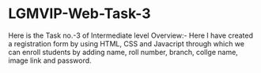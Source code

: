 # LGMVIP-Web-Task-3
Here is the Task no.-3 of Intermediate level
Overview:- Here I have created a registration form by using HTML, CSS and Javacript through which we can enroll students by adding name, roll number, branch, collge name, image link and password.
